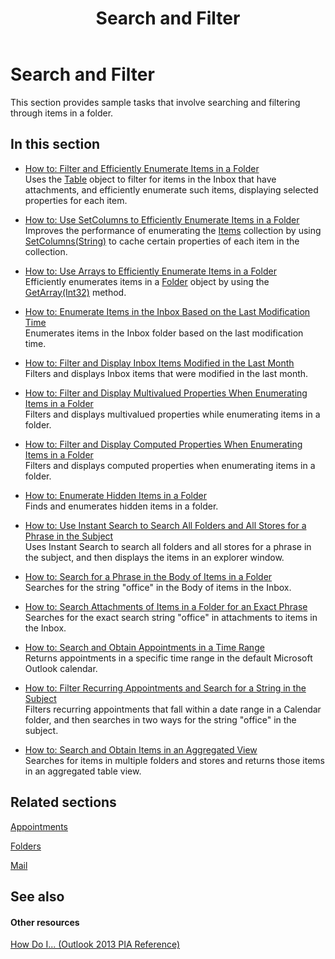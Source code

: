 ﻿---
title: Search and Filter
TOCTitle: Search and Filter
ms:assetid: 57eeac70-115f-45d3-bcf3-90d2dc664e1c
ms:mtpsurl: https://msdn.microsoft.com/en-us/library/Ff184609(v=office.15)
ms:contentKeyID: 55119882
ms.date: 07/24/2014
mtps_version: v=office.15
---

# Search and Filter

This section provides sample tasks that involve searching and filtering through items in a folder.

## In this section

  - [How to: Filter and Efficiently Enumerate Items in a Folder](how-to-filter-and-efficiently-enumerate-items-in-a-folder.md)  
    Uses the [Table](https://msdn.microsoft.com/en-us/library/bb652856\(v=office.15\)) object to filter for items in the Inbox that have attachments, and efficiently enumerate such items, displaying selected properties for each item.

  - [How to: Use SetColumns to Efficiently Enumerate Items in a Folder](how-to-use-setcolumns-to-efficiently-enumerate-items-in-a-folder.md)  
    Improves the performance of enumerating the [Items](https://msdn.microsoft.com/en-us/library/bb645287\(v=office.15\)) collection by using [SetColumns(String)](https://msdn.microsoft.com/en-us/library/bb610268\(v=office.15\)) to cache certain properties of each item in the collection.

  - [How to: Use Arrays to Efficiently Enumerate Items in a Folder](how-to-use-arrays-to-efficiently-enumerate-items-in-a-folder.md)  
    Efficiently enumerates items in a [Folder](https://msdn.microsoft.com/en-us/library/bb645774\(v=office.15\)) object by using the [GetArray(Int32)](https://msdn.microsoft.com/en-us/library/bb608928\(v=office.15\)) method.

  - [How to: Enumerate Items in the Inbox Based on the Last Modification Time](how-to-enumerate-items-in-the-inbox-based-on-the-last-modification-time.md)  
    Enumerates items in the Inbox folder based on the last modification time.

  - [How to: Filter and Display Inbox Items Modified in the Last Month](how-to-filter-and-display-inbox-items-modified-in-the-last-month.md)  
    Filters and displays Inbox items that were modified in the last month.

  - [How to: Filter and Display Multivalued Properties When Enumerating Items in a Folder](how-to-filter-and-display-multivalued-properties-when-enumerating-items-in-a-folder.md)  
    Filters and displays multivalued properties while enumerating items in a folder.

  - [How to: Filter and Display Computed Properties When Enumerating Items in a Folder](how-to-filter-and-display-computed-properties-when-enumerating-items-in-a-folder.md)  
    Filters and displays computed properties when enumerating items in a folder.

  - [How to: Enumerate Hidden Items in a Folder](how-to-enumerate-hidden-items-in-a-folder.md)  
    Finds and enumerates hidden items in a folder.

  - [How to: Use Instant Search to Search All Folders and All Stores for a Phrase in the Subject](how-to-use-instant-search-to-search-all-folders-and-all-stores-for-a-phrase-in-the-subject.md)  
    Uses Instant Search to search all folders and all stores for a phrase in the subject, and then displays the items in an explorer window.

  - [How to: Search for a Phrase in the Body of Items in a Folder](how-to-search-for-a-phrase-in-the-body-of-items-in-a-folder.md)  
    Searches for the string "office" in the Body of items in the Inbox.

  - [How to: Search Attachments of Items in a Folder for an Exact Phrase](how-to-search-attachments-of-items-in-a-folder-for-an-exact-phrase.md)  
    Searches for the exact search string "office" in attachments to items in the Inbox.

  - [How to: Search and Obtain Appointments in a Time Range](how-to-search-and-obtain-appointments-in-a-time-range.md)  
    Returns appointments in a specific time range in the default Microsoft Outlook calendar.

  - [How to: Filter Recurring Appointments and Search for a String in the Subject](how-to-filter-recurring-appointments-and-search-for-a-string-in-the-subject.md)  
    Filters recurring appointments that fall within a date range in a Calendar folder, and then searches in two ways for the string "office" in the subject.

  - [How to: Search and Obtain Items in an Aggregated View](how-to-search-and-obtain-items-in-an-aggregated-view.md)  
    Searches for items in multiple folders and stores and returns those items in an aggregated table view.

## Related sections

[Appointments](appointments.md)

[Folders](folders.md)

[Mail](mail.md)

## See also

#### Other resources

[How Do I... (Outlook 2013 PIA Reference)](how-do-i-outlook-2013-pia-reference.md)

